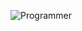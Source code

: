 ![Programmer](https://img.freepik.com/vector-gratis/programador-codificacion-joven-profesional-independiente-trabajando-codigo-programa-laptop-concepto-vector-software-codificacion-geek_53562-9214.jpg)